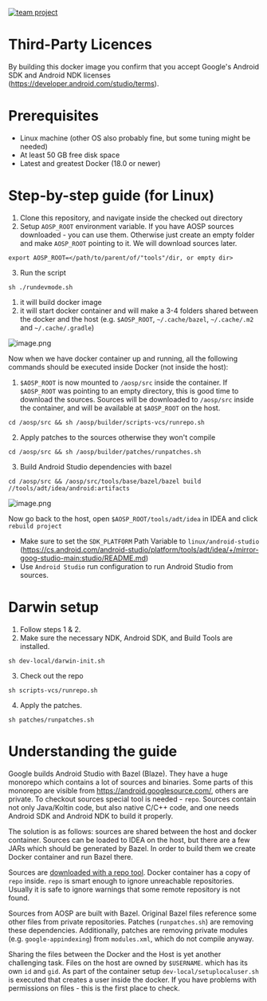 [![team project](https://jb.gg/badges/team.svg)](https://confluence.jetbrains.com/display/ALL/JetBrains+on+GitHub)

# Third-Party Licences
By building this docker image you confirm that you accept Google's Android SDK and Android NDK licenses (https://developer.android.com/studio/terms).

# Prerequisites
* Linux machine (other OS also probably fine, but some tuning might be needed)
* At least 50 GB free disk space
* Latest and greatest Docker (18.0 or newer)

# Step-by-step guide (for Linux)

1. Clone this repository, and navigate inside the checked out directory
2. Setup `AOSP_ROOT` environment variable. If you have AOSP sources downloaded - you can use them. Otherwise just create 
   an empty folder and make `AOSP_ROOT` pointing to it. We will download sources later.
```
export AOSP_ROOT=</path/to/parent/of/"tools"/dir, or empty dir>
```
3. Run the script
```
sh ./rundevmode.sh
```
1. it will build docker image
2. it will start docker container and will make a 3-4 folders shared between the docker and the host 
   (e.g. `$AOSP_ROOT`, `~/.cache/bazel`, `~/.cache/.m2` and ``~/.cache/.gradle``)

![image.png](images/2bg0sp3x3L6N.png)

Now when we have docker container up and running, all the following commands should be executed inside Docker (not inside the host):
1. `$AOSP_ROOT` is now mounted to `/aosp/src` inside the container. If `$AOSP_ROOT` was pointing to an empty directory,
   this is good time to download the sources. Sources will be downloaded to `/aosp/src` inside the container, and will be available at
   `$AOSP_ROOT` on the host.
```
cd /aosp/src && sh /aosp/builder/scripts-vcs/runrepo.sh
```
2. Apply patches to the sources otherwise they won't compile
```
cd /aosp/src && sh /aosp/builder/patches/runpatches.sh
```
3. Build Android Studio dependencies with bazel
```
cd /aosp/src && /aosp/src/tools/base/bazel/bazel build //tools/adt/idea/android:artifacts
```

![image.png](images/kEpwT0nHhNX.png)

Now go back to the host, open `$AOSP_ROOT/tools/adt/idea` in IDEA and click `rebuild project`
* Make sure to set the `SDK_PLATFORM` Path Variable to `linux/android-studio` (https://cs.android.com/android-studio/platform/tools/adt/idea/+/mirror-goog-studio-main:studio/README.md)
* Use `Android Studio` run configuration to run Android Studio from sources.

# Darwin setup

1. Follow steps 1 & 2.
2. Make sure the necessary NDK, Android SDK, and Build Tools are installed.
```
sh dev-local/darwin-init.sh
```

3. Check out the repo
```
sh scripts-vcs/runrepo.sh
```

4. Apply the patches.
```
sh patches/runpatches.sh
```

# Understanding the guide

Google builds Android Studio with Bazel (Blaze). They have a huge monorepo which contains a lot of sources and binaries.
Some parts of this monorepo are visible from https://android.googlesource.com/, others are private. To checkout sources
special tool is needed - `repo`. Sources contain not only Java/Koltin code, but also native C/C++ code, and one needs
Android SDK and Android NDK to build it properly.

The solution is as follows: sources are shared between the host and docker container. Sources can be loaded to IDEA on
the host, but there are a few JARs which should be generated by Bazel. In order to build them we create Docker container
and run Bazel there.

Sources are [downloaded with a repo tool](https://android.googlesource.com/platform/tools/base/+/studio-master-dev/source.md#doing-a-checkout).
Docker container has a copy of `repo` inside. `repo` is smart enough to ignore unreachable repositories. Usually it is
safe to ignore warnings that some remote repository is not found.

Sources from AOSP are built with Bazel. Original Bazel files reference some other files from private repositories.
Patches (`runpatches.sh`) are removing these dependencies. Additionally, patches are removing private modules (e.g. `google-appindexing`)
from `modules.xml`, which do not compile anyway.

Sharing the files between the Docker and the Host is yet another challenging task. Files on the host are owned by `$USERNAME`.
which has its own `id` and `gid`. As part of the container setup `dev-local/setuplocaluser.sh`
is executed that creates a user inside the docker. If you have problems with permissions on files - this is the first
place to check.
